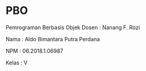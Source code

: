 # PBO
Pemrograman Berbasis Objek
Dosen : Nanang F. Rozi

Nama : Aldo Bimantara Putra Perdana

NPM : 06.2018.1.06987

Kelas : V
